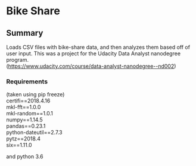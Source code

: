 # Bike Share

## Summary

Loads CSV files with bike-share data, and then analyzes them based off of user input.
This was a project for the Udacity Data Analyst nanodegree program.\
(https://www.udacity.com/course/data-analyst-nanodegree--nd002)

### Requirements
(taken using pip freeze)\
certifi==2018.4.16\
mkl-fft==1.0.0\
mkl-random==1.0.1\
numpy==1.14.5\
pandas==0.23.1\
python-dateutil==2.7.3\
pytz==2018.4\
six==1.11.0

and python 3.6